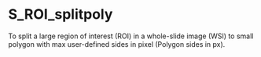 # S_ROI_splitpoly
To split a large region of interest (ROI) in a whole-slide image (WSI) to small polygon with max user-defined sides in pixel (Polygon sides in px).
